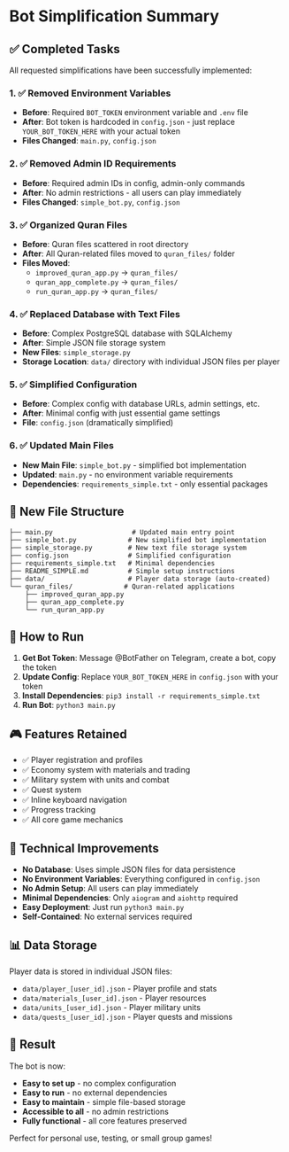 # Bot Simplification Summary

## ✅ Completed Tasks

All requested simplifications have been successfully implemented:

### 1. ✅ Removed Environment Variables
- **Before**: Required `BOT_TOKEN` environment variable and `.env` file
- **After**: Bot token is hardcoded in `config.json` - just replace `YOUR_BOT_TOKEN_HERE` with your actual token
- **Files Changed**: `main.py`, `config.json`

### 2. ✅ Removed Admin ID Requirements
- **Before**: Required admin IDs in config, admin-only commands
- **After**: No admin restrictions - all users can play immediately
- **Files Changed**: `simple_bot.py`, `config.json`

### 3. ✅ Organized Quran Files
- **Before**: Quran files scattered in root directory
- **After**: All Quran-related files moved to `quran_files/` folder
- **Files Moved**: 
  - `improved_quran_app.py` → `quran_files/`
  - `quran_app_complete.py` → `quran_files/`
  - `run_quran_app.py` → `quran_files/`

### 4. ✅ Replaced Database with Text Files
- **Before**: Complex PostgreSQL database with SQLAlchemy
- **After**: Simple JSON file storage system
- **New Files**: `simple_storage.py`
- **Storage Location**: `data/` directory with individual JSON files per player

### 5. ✅ Simplified Configuration
- **Before**: Complex config with database URLs, admin settings, etc.
- **After**: Minimal config with just essential game settings
- **File**: `config.json` (dramatically simplified)

### 6. ✅ Updated Main Files
- **New Main File**: `simple_bot.py` - simplified bot implementation
- **Updated**: `main.py` - no environment variable requirements
- **Dependencies**: `requirements_simple.txt` - only essential packages

## 📁 New File Structure

```
├── main.py                    # Updated main entry point
├── simple_bot.py             # New simplified bot implementation
├── simple_storage.py         # New text file storage system
├── config.json               # Simplified configuration
├── requirements_simple.txt   # Minimal dependencies
├── README_SIMPLE.md          # Simple setup instructions
├── data/                     # Player data storage (auto-created)
└── quran_files/             # Quran-related applications
    ├── improved_quran_app.py
    ├── quran_app_complete.py
    └── run_quran_app.py
```

## 🚀 How to Run

1. **Get Bot Token**: Message @BotFather on Telegram, create a bot, copy the token
2. **Update Config**: Replace `YOUR_BOT_TOKEN_HERE` in `config.json` with your token
3. **Install Dependencies**: `pip3 install -r requirements_simple.txt`
4. **Run Bot**: `python3 main.py`

## 🎮 Features Retained

- ✅ Player registration and profiles
- ✅ Economy system with materials and trading
- ✅ Military system with units and combat
- ✅ Quest system
- ✅ Inline keyboard navigation
- ✅ Progress tracking
- ✅ All core game mechanics

## 🔧 Technical Improvements

- **No Database**: Uses simple JSON files for data persistence
- **No Environment Variables**: Everything configured in `config.json`
- **No Admin Setup**: All users can play immediately
- **Minimal Dependencies**: Only `aiogram` and `aiohttp` required
- **Easy Deployment**: Just run `python3 main.py`
- **Self-Contained**: No external services required

## 📊 Data Storage

Player data is stored in individual JSON files:
- `data/player_[user_id].json` - Player profile and stats
- `data/materials_[user_id].json` - Player resources
- `data/units_[user_id].json` - Player military units
- `data/quests_[user_id].json` - Player quests and missions

## 🎯 Result

The bot is now:
- **Easy to set up** - no complex configuration
- **Easy to run** - no external dependencies
- **Easy to maintain** - simple file-based storage
- **Accessible to all** - no admin restrictions
- **Fully functional** - all core features preserved

Perfect for personal use, testing, or small group games!